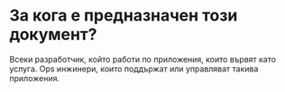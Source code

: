За кога е предназначен този документ?
==============================

Всеки разработчик, който работи по приложения, които вървят като услуга. Ops инжинери, които поддържат или управляват такива приложения.
